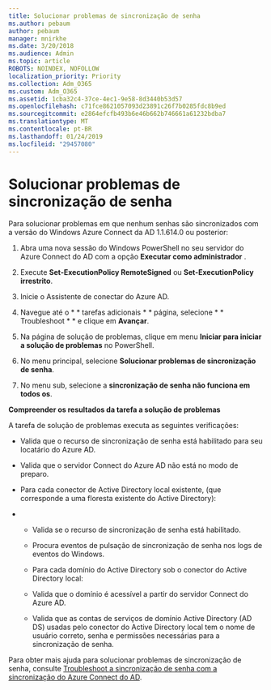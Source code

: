 ```yaml
---
title: Solucionar problemas de sincronização de senha
ms.author: pebaum
author: pebaum
manager: mnirkhe
ms.date: 3/20/2018
ms.audience: Admin
ms.topic: article
ROBOTS: NOINDEX, NOFOLLOW
localization_priority: Priority
ms.collection: Adm_O365
ms.custom: Adm_O365
ms.assetid: 1cba32c4-37ce-4ec1-9e58-8d3440b53d57
ms.openlocfilehash: c71fce8621057093d23891c26f7b0285fdc8b9ed
ms.sourcegitcommit: e2864efcfb493b6e46b662b746661a61232bdba7
ms.translationtype: MT
ms.contentlocale: pt-BR
ms.lasthandoff: 01/24/2019
ms.locfileid: "29457080"
---
```

# <a name="troubleshoot-password-synchronization"></a>Solucionar problemas de sincronização de senha

Para solucionar problemas em que nenhum senhas são sincronizados com a versão do Windows Azure Connect da AD 1.1.614.0 ou posterior:
  
1. Abra uma nova sessão do Windows PowerShell no seu servidor do Azure Connect do AD com a opção **Executar como administrador** . 
    
2. Execute **Set-ExecutionPolicy RemoteSigned** ou **Set-ExecutionPolicy irrestrito**. 
    
3. Inicie o Assistente de conectar do Azure AD.
    
4. Navegue até o * * tarefas adicionais * * página, selecione * * Troubleshoot * * e clique em **Avançar**. 
    
5. Na página de solução de problemas, clique em menu **Iniciar para iniciar a solução de problemas** no PowerShell. 
    
6. No menu principal, selecione **Solucionar problemas de sincronização de senha**. 
    
7. No menu sub, selecione a **sincronização de senha não funciona em todos os**. 
    
 **Compreender os resultados da tarefa a solução de problemas**
  
A tarefa de solução de problemas executa as seguintes verificações:
  
- Valida que o recurso de sincronização de senha está habilitado para seu locatário do Azure AD.
    
- Valida que o servidor Connect do Azure AD não está no modo de preparo.
    
- Para cada conector de Active Directory local existente, (que corresponde a uma floresta existente do Active Directory):
    
- 
  - Valida se o recurso de sincronização de senha está habilitado.
    
  - Procura eventos de pulsação de sincronização de senha nos logs de eventos do Windows.
    
  - Para cada domínio do Active Directory sob o conector do Active Directory local:
    
  - Valida que o domínio é acessível a partir do servidor Connect do Azure AD.
    
  - Valida que as contas de serviços de domínio Active Directory (AD DS) usadas pelo conector do Active Directory local tem o nome de usuário correto, senha e permissões necessárias para a sincronização de senha.
    
Para obter mais ajuda para solucionar problemas de sincronização de senha, consulte [Troubleshoot a sincronização de senha com a sincronização do Azure Connect do AD](https://docs.microsoft.com/en-us/azure/active-directory/connect/active-directory-aadconnectsync-troubleshoot-password-synchronization).
  

